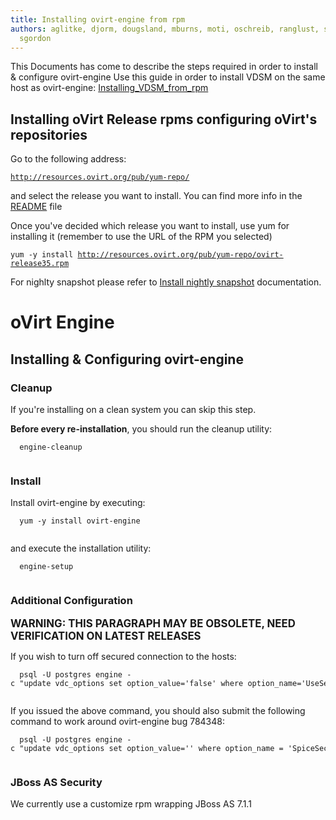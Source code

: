 ```yaml
---
title: Installing ovirt-engine from rpm
authors: aglitke, djorm, dougsland, mburns, moti, oschreib, ranglust, sandrobonazzola,
  sgordon
---
```


This Documents has come to describe the steps required in order to install & configure ovirt-engine Use this guide in order to install VDSM on the same host as ovirt-engine: [Installing_VDSM_from_rpm](/develop/developer-guide/vdsm/installing-vdsm-from-rpm/)

## Installing oVirt Release rpms configuring oVirt's repositories

Go to the following address:

[`http://resources.ovirt.org/pub/yum-repo/`](http://resources.ovirt.org/pub/yum-repo/)

and select the release you want to install. You can find more info in the [README](http://resources.ovirt.org/pub/yum-repo/README) file

Once you've decided which release you want to install, use yum for installing it (remember to use the URL of the RPM you selected)

`yum -y install `[`http://resources.ovirt.org/pub/yum-repo/ovirt-release35.rpm`](http://resources.ovirt.org/pub/yum-repo/ovirt-release35.rpm)

For nighlty snapshot please refer to [Install nightly snapshot](/develop/dev-process/install-nightly-snapshot/) documentation.

# oVirt Engine

## Installing & Configuring ovirt-engine

### Cleanup

If you're installing on a clean system you can skip this step.

**Before every re-installation**, you should run the cleanup utility:

      engine-cleanup
       

### Install

Install ovirt-engine by executing:

      yum -y install ovirt-engine
       

and execute the installation utility:

      engine-setup
       

### Additional Configuration

<big>**WARNING: THIS PARAGRAPH MAY BE OBSOLETE, NEED VERIFICATION ON LATEST RELEASES**</big>

If you wish to turn off secured connection to the hosts:

      psql -U postgres engine -c "update vdc_options set option_value='false' where option_name='UseSecureConnectionWithServers' and version='general';"
       

If you issued the above command, you should also submit the following command to work around ovirt-engine bug 784348:

      psql -U postgres engine -c "update vdc_options set option_value='' where option_name = 'SpiceSecureChannels';"
       

### JBoss AS Security

We currently use a customize rpm wrapping JBoss AS 7.1.1
